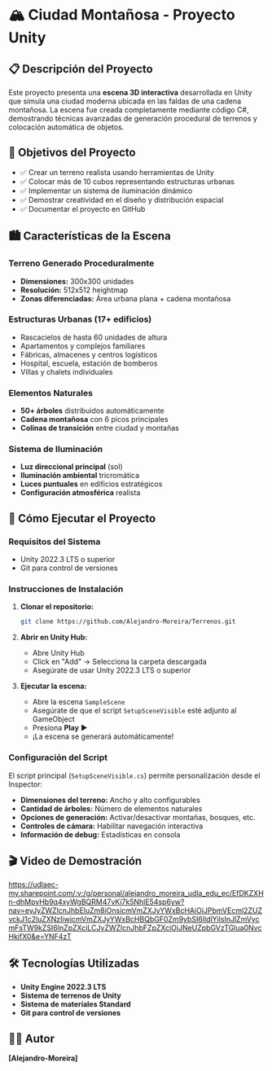 # 🏔️ Ciudad Montañosa - Proyecto Unity

## 📋 Descripción del Proyecto

Este proyecto presenta una **escena 3D interactiva** desarrollada en Unity que simula una ciudad moderna ubicada en las faldas de una cadena montañosa. La escena fue creada completamente mediante código C#, demostrando técnicas avanzadas de generación procedural de terrenos y colocación automática de objetos.

## 🎯 Objetivos del Proyecto

- ✅ Crear un terreno realista usando herramientas de Unity
- ✅ Colocar más de 10 cubos representando estructuras urbanas
- ✅ Implementar un sistema de iluminación dinámico
- ✅ Demostrar creatividad en el diseño y distribución espacial
- ✅ Documentar el proyecto en GitHub

## 🏙️ Características de la Escena

### **Terreno Generado Proceduralmente**
- **Dimensiones:** 300x300 unidades
- **Resolución:** 512x512 heightmap
- **Zonas diferenciadas:** Área urbana plana + cadena montañosa

### **Estructuras Urbanas (17+ edificios)**
- Rascacielos de hasta 60 unidades de altura
- Apartamentos y complejos familiares
- Fábricas, almacenes y centros logísticos
- Hospital, escuela, estación de bomberos
- Villas y chalets individuales

### **Elementos Naturales**
- **50+ árboles** distribuidos automáticamente
- **Cadena montañosa** con 6 picos principales
- **Colinas de transición** entre ciudad y montañas

### **Sistema de Iluminación**
- **Luz direccional principal** (sol)
- **Iluminación ambiental** tricromática
- **Luces puntuales** en edificios estratégicos
- **Configuración atmosférica** realista

## 🚀 Cómo Ejecutar el Proyecto

### **Requisitos del Sistema**
- Unity 2022.3 LTS o superior
- Git para control de versiones

### **Instrucciones de Instalación**

1. **Clonar el repositorio:**
   ```bash
   git clone https://github.com/Alejandro-Moreira/Terrenos.git
   ```

2. **Abrir en Unity Hub:**
   - Abre Unity Hub
   - Click en "Add" → Selecciona la carpeta descargada
   - Asegúrate de usar Unity 2022.3 LTS o superior

3. **Ejecutar la escena:**
   - Abre la escena `SampleScene`
   - Asegúrate de que el script `SetupSceneVisible` esté adjunto al GameObject
   - Presiona **Play** ▶️
   - ¡La escena se generará automáticamente!

### **Configuración del Script**

El script principal (`SetupSceneVisible.cs`) permite personalización desde el Inspector:

- **Dimensiones del terreno:** Ancho y alto configurables
- **Cantidad de árboles:** Número de elementos naturales
- **Opciones de generación:** Activar/desactivar montañas, bosques, etc.
- **Controles de cámara:** Habilitar navegación interactiva
- **Información de debug:** Estadísticas en consola

## 🎬 Video de Demostración

https://udlaec-my.sharepoint.com/:v:/g/personal/alejandro_moreira_udla_edu_ec/EfDKZXHn-dhMpvHb9q4xyWgBQRM47vKi7k5NhlE54sp6yw?nav=eyJyZWZlcnJhbEluZm8iOnsicmVmZXJyYWxBcHAiOiJPbmVEcml2ZUZvckJ1c2luZXNzIiwicmVmZXJyYWxBcHBQbGF0Zm9ybSI6IldlYiIsInJlZmVycmFsTW9kZSI6InZpZXciLCJyZWZlcnJhbFZpZXciOiJNeUZpbGVzTGlua0NvcHkifX0&e=YNF4zT

## 🛠️ Tecnologías Utilizadas

- **Unity Engine 2022.3 LTS**
- **Sistema de terrenos de Unity**
- **Sistema de materiales Standard**
- **Git para control de versiones**


## 👨‍💻 Autor

**[Alejandro-Moreira]**
